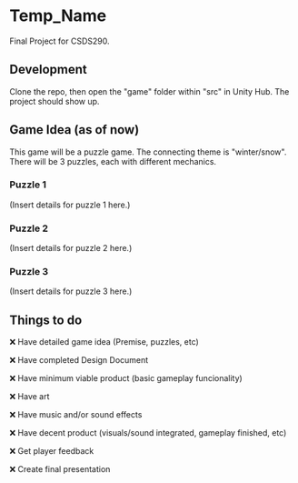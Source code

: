 # Temp_Name
Final Project for CSDS290.

## Development 
Clone the repo, then open the "game" folder within "src" in Unity Hub. The project should show up.

## Game Idea (as of now)
This game will be a puzzle game. The connecting theme is "winter/snow". There 
will be 3 puzzles, each with different mechanics. 

### Puzzle 1
(Insert details for puzzle 1 here.)

### Puzzle 2
(Insert details for puzzle 2 here.)

### Puzzle 3
(Insert details for puzzle 3 here.)

## Things to do
<p>❌ Have detailed game idea (Premise, puzzles, etc)</p>
<p>❌ Have completed Design Document </p>
<p>❌ Have minimum viable product (basic gameplay funcionality)</p>
<p>❌ Have art </p>
<p>❌ Have music and/or sound effects</p>
<p>❌ Have decent product (visuals/sound integrated, gameplay finished, etc)</p>
<p>❌ Get player feedback</p>
<p>❌ Create final presentation</p>

